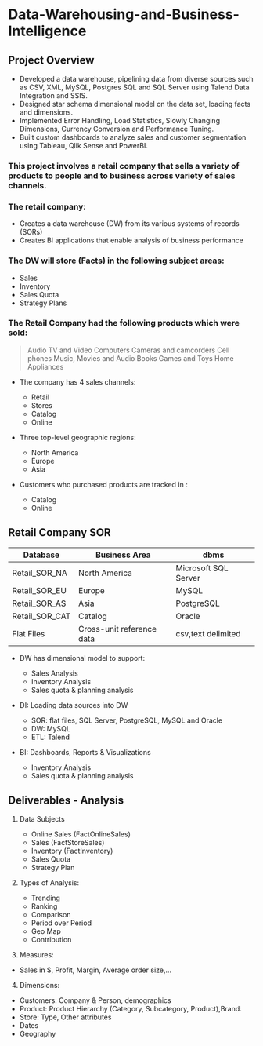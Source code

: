 # Data-Warehousing-and-Business-Intelligence

## Project Overview
*	Developed a data warehouse, pipelining data from diverse sources such as CSV, XML, MySQL, Postgres SQL and SQL Server using Talend Data Integration and SSIS. 
*	Designed star schema dimensional model on the data set, loading facts and dimensions. 
*	Implemented Error Handling, Load Statistics, Slowly Changing Dimensions, Currency Conversion and Performance Tuning. 
*	Built custom dashboards to analyze sales and customer segmentation using Tableau, Qlik Sense and PowerBI.


### This project involves a retail company that sells a variety of products to people and to business across variety of sales channels. 
### The retail company: 
* Creates a data warehouse (DW) from its various systems of records (SORs)
* Creates BI applications that enable analysis of business performance 

### The DW will store (Facts) in the following subject areas: 

* Sales 
* Inventory 
* Sales Quota
* Strategy Plans 

### The Retail Company had the following products which were sold: 

> Audio
> TV and Video
> Computers
> Cameras and camcorders
> Cell phones
> Music, Movies and Audio Books 
> Games and Toys 
> Home Appliances 

* The company has 4 sales channels: 
  * Retail
  * Stores
  * Catalog
  * Online
  
* Three top-level geographic regions: 
  * North America 
  * Europe
  * Asia 
  
* Customers who purchased products are tracked in : 
  * Catalog
  * Online 
  
## Retail Company SOR  
  
 |Database   |Business Area  | dbms    |
 |-----------|---------------|---------|
 |Retail_SOR_NA   |North America |Microsoft SQL Server   |
 |Retail_SOR_EU   |Europe  |MySQL    |
 |Retail_SOR_AS   |Asia |PostgreSQL   |
 |Retail_SOR_CAT  |Catalog |Oracle  |
 |Flat Files |Cross-unit reference data |csv,text delimited  |
 
* DW has dimensional model to support: 
  * Sales Analysis 
  * Inventory Analysis 
  * Sales quota & planning analysis 

* DI: Loading data sources into DW 
  * SOR: flat files, SQL Server, PostgreSQL, MySQL and Oracle 
  * DW: MySQL
  * ETL: Talend 
  
* BI: Dashboards, Reports & Visualizations 
  * Inventory Analysis 
  * Sales quota & planning analysis 
 
## Deliverables - Analysis 

1. Data Subjects 
    * Online Sales (FactOnlineSales) 
    * Sales (FactStoreSales) 
    * Inventory (FactInventory) 
    * Sales Quota 
    * Strategy Plan 

2. Types of Analysis: 
   * Trending
   * Ranking 
   * Comparison 
   * Period over Period 
   * Geo Map 
   * Contribution 
   
3. Measures: 
  * Sales in $, Profit, Margin, Average order size,... 
  
4. Dimensions: 
  * Customers: Company & Person, demographics 
  * Product: Product Hierarchy (Category, Subcategory, Product),Brand. 
  * Store: Type, Other attributes 
  * Dates 
  * Geography 

